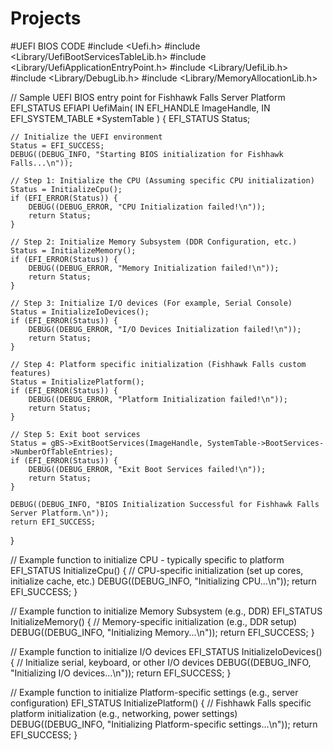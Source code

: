 # Projects
#UEFI BIOS CODE
#include <Uefi.h>
#include <Library/UefiBootServicesTableLib.h>
#include <Library/UefiApplicationEntryPoint.h>
#include <Library/UefiLib.h>
#include <Library/DebugLib.h>
#include <Library/MemoryAllocationLib.h>

// Sample UEFI BIOS entry point for Fishhawk Falls Server Platform
EFI_STATUS
EFIAPI
UefiMain(
    IN EFI_HANDLE ImageHandle,
    IN EFI_SYSTEM_TABLE *SystemTable
) {
    EFI_STATUS Status;

    // Initialize the UEFI environment
    Status = EFI_SUCCESS;
    DEBUG((DEBUG_INFO, "Starting BIOS initialization for Fishhawk Falls...\n"));

    // Step 1: Initialize the CPU (Assuming specific CPU initialization)
    Status = InitializeCpu();
    if (EFI_ERROR(Status)) {
        DEBUG((DEBUG_ERROR, "CPU Initialization failed!\n"));
        return Status;
    }

    // Step 2: Initialize Memory Subsystem (DDR Configuration, etc.)
    Status = InitializeMemory();
    if (EFI_ERROR(Status)) {
        DEBUG((DEBUG_ERROR, "Memory Initialization failed!\n"));
        return Status;
    }

    // Step 3: Initialize I/O devices (For example, Serial Console)
    Status = InitializeIoDevices();
    if (EFI_ERROR(Status)) {
        DEBUG((DEBUG_ERROR, "I/O Devices Initialization failed!\n"));
        return Status;
    }

    // Step 4: Platform specific initialization (Fishhawk Falls custom features)
    Status = InitializePlatform();
    if (EFI_ERROR(Status)) {
        DEBUG((DEBUG_ERROR, "Platform Initialization failed!\n"));
        return Status;
    }

    // Step 5: Exit boot services
    Status = gBS->ExitBootServices(ImageHandle, SystemTable->BootServices->NumberOfTableEntries);
    if (EFI_ERROR(Status)) {
        DEBUG((DEBUG_ERROR, "Exit Boot Services failed!\n"));
        return Status;
    }

    DEBUG((DEBUG_INFO, "BIOS Initialization Successful for Fishhawk Falls Server Platform.\n"));
    return EFI_SUCCESS;
}

// Example function to initialize CPU - typically specific to platform
EFI_STATUS InitializeCpu() {
    // CPU-specific initialization (set up cores, initialize cache, etc.)
    DEBUG((DEBUG_INFO, "Initializing CPU...\n"));
    return EFI_SUCCESS;
}

// Example function to initialize Memory Subsystem (e.g., DDR)
EFI_STATUS InitializeMemory() {
    // Memory-specific initialization (e.g., DDR setup)
    DEBUG((DEBUG_INFO, "Initializing Memory...\n"));
    return EFI_SUCCESS;
}

// Example function to initialize I/O devices
EFI_STATUS InitializeIoDevices() {
    // Initialize serial, keyboard, or other I/O devices
    DEBUG((DEBUG_INFO, "Initializing I/O devices...\n"));
    return EFI_SUCCESS;
}

// Example function to initialize Platform-specific settings (e.g., server configuration)
EFI_STATUS InitializePlatform() {
    // Fishhawk Falls specific platform initialization (e.g., networking, power settings)
    DEBUG((DEBUG_INFO, "Initializing Platform-specific settings...\n"));
    return EFI_SUCCESS;
}

